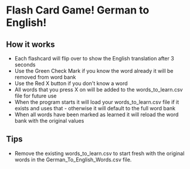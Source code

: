 # Flash Card Game! German to English!

## How it works
- Each flashcard will flip over to show the English translation after 3 seconds
- Use the Green Check Mark if you know the word already it will be removed from word bank
- Use the Red X button if you don't know a word
- All words that you press X on will be added to the words_to_learn.csv file for future use
- When the program starts it will load your words_to_learn.csv file if it exists and uses that - otherwise it will default to the full word bank
- When all words have been marked as learned it will reload the word bank with the original values

## Tips
- Remove the existing words_to_learn.csv to start fresh with the original words in the German_To_English_Words.csv file.